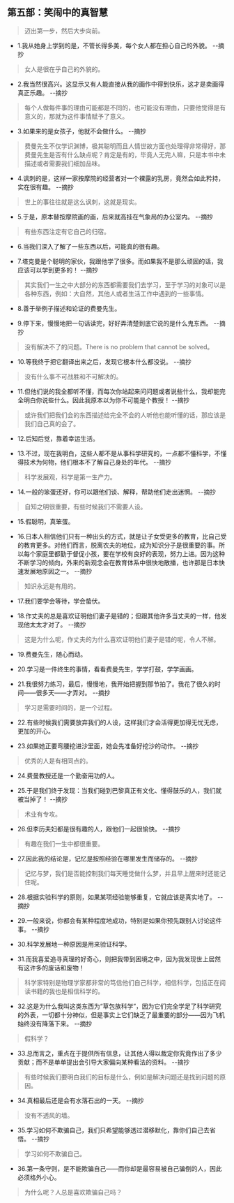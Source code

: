## 第五部：笑闹中的真智慧

>迈出第一步，然后大步向前。

- 1.我从她身上学到的是，不管长得多美，每个女人都在担心自己的外貌。 --摘抄

>女人是很在乎自己的外貌的。

- 2.我当然很高兴。这显示又有人能直接从我的画作中得到快乐，这才是卖画得真正乐趣。 --摘抄

>每个人做每件事的理由可能都是不同的，也可能没有理由，只要他觉得是有意义的，那就为这件事情赋予了意义。

- 3.如果来的是女孩子，他就不会做什么。 --摘抄

>费曼先生不仅学识渊博，极其聪明而且人情世故方面也处理得非常得好，那费曼先生是否有什么缺点呢？肯定是有的，毕竟人无完人嘛，只是本书中未描述或者需要我们细加品味。

- 4.讽刺的是，这样一家按摩院的经营者对一个裸露的乳房，竟然会如此矜持，实在很有趣。 --摘抄

>世上的事往往就是这么讽刺，这就是现实。

- 5.于是，原本替按摩院画的画，后来就高挂在气象局的办公室内。 --摘抄

>有些东西注定有它自己的归宿。

- 6.当我们深入了解了一些东西以后，可能真的很有趣。

- 7.塔克曼是个聪明的家伙，我跟他学了很多。而如果我不是那么顽固的话，我应该可以学到更多的！ --摘抄

>其实我们一生之中大部分的东西都需要我们去学习，至于学习的对象可以是各种东西，例如：大自然，其他人或者生活工作中遇到的一些事情。

- 8.善于举例子描述和论证的费曼先生。

- 9.停下来，慢慢地把一句话读完，好好弄清楚到底它说的是什么鬼东西。 --摘抄

>没有解决不了的问题。There is no problem that cannot be solved。

- 10.等我终于把它翻译出来之后，发现它根本什么都没说。 --摘抄

>没有什么事不可战胜和不可解决的。

- 11.但他们说的我全都听不懂，而每次你站起来问问题或者说些什么，我却能完全明白你说些什么。因此我原本以为你不可能是个教授！ --摘抄

>或许我们把我们会的东西描述给完全不会的人听他也能听懂的话，那应该是我们自己真的会了。

- 12.后知后觉，靠着幸运生活。

- 13.不过，现在我明白，这些人都不是从事科学研究的，一点都不懂科学，不懂得技术为何物，他们根本不了解自己身处的年代。 --摘抄

>科学发展观，科学是第一生产力。

- 14.一般的笨蛋还好，你可以跟他们谈、解释，帮助他们走出迷惘。 --摘抄

>自知之明很重要，有些时候我们不需要人设。

- 15.假聪明，真笨蛋。

- 16.日本人相信他们只有一种出头的方式，就是让子女受更多的教育，比自己受的教育更多。对他们而言，脱离农夫的地位，成为知识分子是很重要的事。所以每个家庭里都勤于督促小孩，要在学校有良好的表现，努力上进。因为这种不断学习的倾向，外来的新观念会在教育体系中很快地散播，也许那是日本快速发展地原因之一。 --摘抄

>知识永远是有用的。

- 17.我们要学会等待，学会蛰伏。

- 18.作丈夫的总是喜欢证明他们妻子是错的；但跟其他许多当丈夫的一样，他发现他太太才对了。 --摘抄

>这是为什么呢，作丈夫的为什么喜欢证明他们妻子是错的呢，令人不解。

- 19.费曼先生，随心而动。

- 20.学习是一件终生的事情，看看费曼先生，学学打鼓，学学画画。

- 21.我很努力练习，最后，慢慢地，我开始把握到那节拍了。我花了很久的时间——很多天——才弄对。 --摘抄

>学习是需要时间的，是一个过程。

- 22.有些时候我们需要放弃我们的人设，这样我们才会活得更加得无忧无虑，更加的开心。

- 23.如果她正要弯腰挖进沙里面，她会先准备好挖沙的动作。 --摘抄

>优秀的人是有相同点的。

- 24.费曼教授还是一个勤奋用功的人。

- 25.于是我们终于发现：当我们碰到巴黎真正有文化、懂得鼓乐的人，我们就被当掉了！ --摘抄

>术业有专攻。

- 26.但李历夫妇都是很有趣的人，跟他们一起很愉快。 --摘抄

>有趣在我们一生中都很重要。

- 27.因此我的结论是，记忆是按照经验在哪里发生而储存的。 --摘抄

>记忆与梦，我们是否能控制我们每天睡觉做什么梦，并且早上醒来时还能记住呢。

- 28.根据实验科学的原则，如果某项经验能够重复，它就应该是真实地了。 --摘抄

- 29.一般来说，你都会有某种程度地成功，特别是如果你预先跟别人讨论这件事。 --摘抄

- 30.科学发展地一种原因是用来验证科学。

- 31.而我喜爱追寻真理的好奇心，则把我带到困境之中，因为我发现世上居然有这许多的废话和废物！

>科学家特别是物理学家都非常的笃信他们自己科学，相信科学，包括正在阅读书籍的我也是相信科学的。

- 32.这是为什么我叫这类东西为“草包族科学”，因为它们完全学足了科学研究的外表，一切都十分神似，但是事实上它们缺乏了最重要的部分——因为飞机始终没有降落下来。 --摘抄

>假科学？

- 33.总而言之，重点在于提供所有信息，让其他人得以裁定你究竟作出了多少贡献；而不是单单提出会引导大家偏向某种看法的资料。 --摘抄

>有些时候我们要明白我们的目标是什么，例如是解决问题还是找到问题的原因。

- 34.真相最后还是会有水落石出的一天。 --摘抄

>没有不透风的墙。

- 35.学习如何不欺骗自己，我们只希望能够透过潜移默化，靠你们自己去省悟。 --摘抄

>学习如何不欺骗自己。

- 36.第一条守则，是不能欺骗自己——而你却是最容易被自己骗倒的人，因此必须格外小心。

>为什么呢？人总是喜欢欺骗自己吗？
